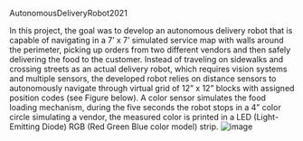 AutonomousDeliveryRobot2021
 
In this project, the goal was to develop an autonomous delivery robot that is capable of navigating in a 7’ x 7’ simulated service map with walls around the perimeter, picking up orders from two different vendors and then safely delivering the food to the customer. Instead of traveling on sidewalks and crossing streets as an actual delivery robot, which requires vision systems and multiple sensors, the developed robot relies on distance sensors to autonomously navigate through virtual grid of 12” x 12” blocks with assigned position codes (see Figure below). A color sensor simulates the food loading mechanism, during the five seconds the robot stops in a 4” color circle simulating a vendor, the measured color is printed in a LED (Light-Emitting Diode) RGB (Red Green Blue color model) strip.
![image](https://user-images.githubusercontent.com/73008183/118209662-09781e00-b437-11eb-9f14-e3b45c8cc95a.png)
